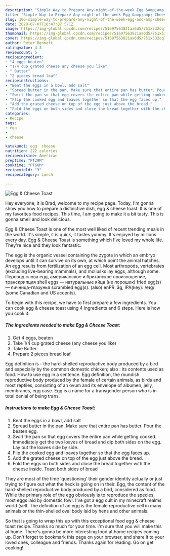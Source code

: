 ```yaml
---
description: "Simple Way to Prepare Any-night-of-the-week Egg &amp;amp; Cheese Toast"
title: "Simple Way to Prepare Any-night-of-the-week Egg &amp;amp; Cheese Toast"
slug: 106-simple-way-to-prepare-any-night-of-the-week-egg-and-amp-cheese-toast
date: 2020-07-07T10:47:07.571Z
image: https://img-global.cpcdn.com/recipes/51697563821aa6d5/751x532cq70/egg-cheese-toast-recipe-main-photo.jpg
thumbnail: https://img-global.cpcdn.com/recipes/51697563821aa6d5/751x532cq70/egg-cheese-toast-recipe-main-photo.jpg
cover: https://img-global.cpcdn.com/recipes/51697563821aa6d5/751x532cq70/egg-cheese-toast-recipe-main-photo.jpg
author: Peter Bennett
ratingvalue: 4.3
reviewcount: 5
recipeingredient:
- "4 eggs beaten"
- "1/4 cup grated cheese any cheese you like"
- " Butter"
- "2 pieces bread loaf"
recipeinstructions:
- "Beat the eggs in a bowl, add salt"
- "Spread butter in the pan. Make sure that entire pan has butter. Pour the beaten egg."
- "Swirl the pan so that egg covers the entire pan while getting cooked. Immediately get the two loaves of bread and dip both sides on the egg. Lay out the loaves side by side."
- "Flip the cooked egg and loaves together so that the egg faces up."
- "Add the grated cheese on top of the egg just above the bread."
- "Fold the eggs on both sides and close the bread together with the cheese inside. Toast both sides of bread"
categories:
- Recipe
tags:
- egg
- 
- cheese

katakunci: egg  cheese 
nutrition: 222 calories
recipecuisine: American
preptime: "PT29M"
cooktime: "PT60M"
recipeyield: "3"
recipecategory: Lunch

---
```



![Egg &amp; Cheese Toast](https://img-global.cpcdn.com/recipes/51697563821aa6d5/751x532cq70/egg-cheese-toast-recipe-main-photo.jpg)

Hey everyone, it is Brad, welcome to my recipe page. Today, I'm gonna show you how to prepare a distinctive dish, egg &amp; cheese toast. It is one of my favorites food recipes. This time, I am going to make it a bit tasty. This is gonna smell and look delicious.

Egg &amp; Cheese Toast is one of the most well liked of recent trending meals in the world. It's simple, it is quick, it tastes yummy. It's enjoyed by millions every day. Egg &amp; Cheese Toast is something which I've loved my whole life. They're nice and they look fantastic.

The egg is the organic vessel containing the zygote in which an embryo develops until it can survive on its own, at which point the animal hatches. An egg results from fertilization of an egg cell. Most arthropods, vertebrates (excluding live-bearing mammals), and mollusks lay eggs, although some. Перевод слова egg, американское и британское произношение, транскрипция shell eggs — натуральные яйца (не порошок) fried egg(s) — яичница-глазунья scrambled egg(s). (also) enPR: āg, IPA(key): /eɪɡ/ (some Canadian and US accents).


To begin with this recipe, we have to first prepare a few ingredients. You can cook egg &amp; cheese toast using 4 ingredients and 6 steps. Here is how you cook it.

<!--inarticleads1-->

##### The ingredients needed to make Egg &amp; Cheese Toast:

1. Get 4 eggs, beaten
1. Take 1/4 cup grated cheese (any cheese you like)
1. Take  Butter
1. Prepare 2 pieces bread loaf


Egg definition is - the hard-shelled reproductive body produced by a bird and especially by the common domestic chicken; also : its contents used as food. How to use egg in a sentence. Egg definition, the roundish reproductive body produced by the female of certain animals, as birds and most reptiles, consisting of an ovum and its envelope of albumen, jelly, membranes, egg case. Egg is a name for a transgender person who is in total denial of being trans. 

<!--inarticleads2-->

##### Instructions to make Egg &amp; Cheese Toast:

1. Beat the eggs in a bowl, add salt
1. Spread butter in the pan. Make sure that entire pan has butter. Pour the beaten egg.
1. Swirl the pan so that egg covers the entire pan while getting cooked. Immediately get the two loaves of bread and dip both sides on the egg. Lay out the loaves side by side.
1. Flip the cooked egg and loaves together so that the egg faces up.
1. Add the grated cheese on top of the egg just above the bread.
1. Fold the eggs on both sides and close the bread together with the cheese inside. Toast both sides of bread


They are most of the time &#39;questioning&#39; their gender identity actually or just trying to figure out what the heck is going on in their. Egg, the content of the hard-shelled reproductive body produced by a bird, considered as food. While the primary role of the egg obviously is to reproduce the species, most eggs laid by domestic fowl. I&#39;ve got a egg cult in my minecraft realms world (self. The definition of an egg is the female reproductive cell in many animals or the thin-shelled oval body laid by hens and other animals. 

So that is going to wrap this up with this exceptional food egg &amp; cheese toast recipe. Thanks so much for your time. I'm sure that you will make this at home. There's gonna be more interesting food at home recipes coming up. Don't forget to bookmark this page on your browser, and share it to your loved ones, colleague and friends. Thanks again for reading. Go on get cooking!
